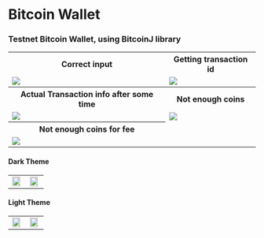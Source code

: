 # Bitcoin Wallet

### Testnet Bitcoin Wallet, using BitcoinJ library

<table>
 <tr>
    <th><b>Correct input</b></th>
    <th><b>Getting transaction id</b></th>
 </tr>
 <tr>
    <td>
    <img src="https://user-images.githubusercontent.com/103197485/200984850-44d126f4-eb9f-4f8c-b397-1db2abad6d84.gif" />
    </td>
    <td>
    <img src="https://user-images.githubusercontent.com/103197485/200985128-8ae3362d-9da0-42e6-8039-2d7bbba2d72a.gif" />
    </td>
 </tr>
 <tr>
    <th><b>Actual Transaction info after some time</b></th>
    <th><b>Not enough coins</b></th>
 </tr>
 <tr>
    <td>
    <img src="https://user-images.githubusercontent.com/103197485/200985952-75fb402a-de5b-4afb-955a-5d0843b24a49.gif" />
    </td>
    <td>
    <img src="https://user-images.githubusercontent.com/103197485/200984833-38aa237a-4111-4b85-b1bd-7566d5d03af0.gif" />
    </td>
 </tr>
 <tr>
    <th><b>Not enough coins for fee</b></th>
 </tr>
 <tr>
    <td>
    <img src="https://user-images.githubusercontent.com/103197485/200985146-a1b5d1b4-1793-41e8-ab82-1cdef6c169c3.gif" />
    </td>
 </tr>
 </table>
 
 #### Dark Theme

 <table>
 <tr>
    <td><img src="https://user-images.githubusercontent.com/103197485/200983377-a1522b81-8942-4a27-a800-ba61e7a9cc1e.png" width="90%" height="90%"/></td>
    <td><img src="https://user-images.githubusercontent.com/103197485/200983516-81d55af0-f292-499b-9a32-73a29b60434e.png" width="90%" height="90%"/></td>
 </tr>
 </table>

 #### Light Theme

 <table>
 <tr>
    <td>
    <img src="https://user-images.githubusercontent.com/103197485/200983564-043292b5-bae1-4eab-99a1-d6ac73bb890b.png" width="90%" height="90%"/>
    </td>
    <td>
    <img src="https://user-images.githubusercontent.com/103197485/200983602-c55fad08-45b6-4300-a66c-8eb83a95a788.png" width="90%" height="90%"/>
    </td>
 </tr>
  </table>
